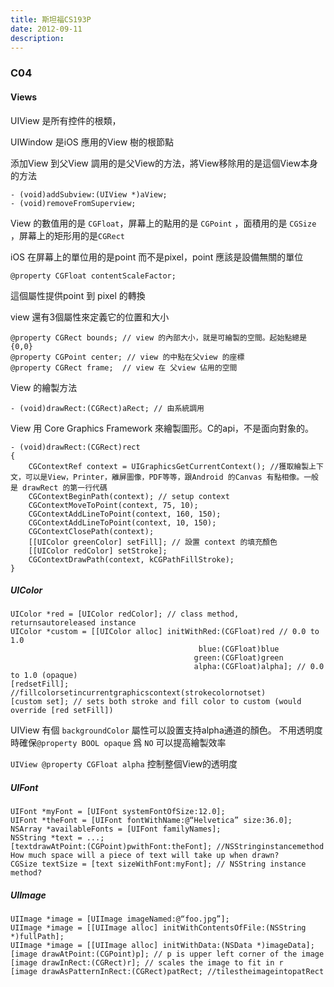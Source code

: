 ```yaml
---
title: 斯坦福CS193P
date: 2012-09-11
description:
---
```



### C04

#### Views

UIView 是所有控件的根類，

UIWindow 是iOS 應用的View 樹的根節點

添加View 到父View 調用的是父View的方法，將View移除用的是這個View本身的方法

    - (void)addSubview:(UIView *)aView;
    - (void)removeFromSuperview;
	
View 的數值用的是 `CGFloat`，屏幕上的點用的是 `CGPoint` ，面積用的是
`CGSize` ，屏幕上的矩形用的是`CGRect`

iOS 在屏幕上的單位用的是point 而不是pixel，point 應該是設備無關的單位

	@property CGFloat contentScaleFactor;
	
這個屬性提供point 到 pixel 的轉換

view 還有3個屬性來定義它的位置和大小


    @property CGRect bounds; // view 的內部大小，就是可繪製的空間。起始點總是{0,0}
    @property CGPoint center; // view 的中點在父view 的座標
    @property CGRect frame;  // view 在 父view 佔用的空間
	
View 的繪製方法

	- (void)drawRect:(CGRect)aRect; // 由系統調用
	
View 用 Core Graphics Framework 來繪製圖形。C的api，不是面向對象的。

    - (void)drawRect:(CGRect)rect
    {
        CGContextRef context = UIGraphicsGetCurrentContext(); //獲取繪製上下文，可以是View，Printer，離屏圖像，PDF等等，跟Android 的Canvas 有點相像。一般是 drawRect 的第一行代碼
        CGContextBeginPath(context); // setup context
        CGContextMoveToPoint(context, 75, 10);
        CGContextAddLineToPoint(context, 160, 150);
        CGContextAddLineToPoint(context, 10, 150);
        CGContextClosePath(context);
        [[UIColor greenColor] setFill]; // 設置 context 的填充顏色
        [[UIColor redColor] setStroke];
        CGContextDrawPath(context, kCGPathFillStroke); 
    }

##### UIColor

    UIColor *red = [UIColor redColor]; // class method, returnsautoreleased instance
    UIColor *custom = [[UIColor alloc] initWithRed:(CGFloat)red // 0.0 to 1.0
                                              blue:(CGFloat)blue
                                             green:(CGFloat)green
                                             alpha:(CGFloat)alpha]; // 0.0 to 1.0 (opaque)
	[redsetFill]; //fillcolorsetincurrentgraphicscontext(strokecolornotset)
	[custom set]; // sets both stroke and fill color to custom (would override [red setFill])

UIView 有個 `backgroundColor` 屬性可以設置支持alpha通道的顏色。 不用透明度時確保`@property BOOL opaque` 爲 `NO` 可以提高繪製效率

`UIView @property CGFloat alpha` 控制整個View的透明度

##### UIFont

    UIFont *myFont = [UIFont systemFontOfSize:12.0];
    UIFont *theFont = [UIFont fontWithName:@“Helvetica” size:36.0];
    NSArray *availableFonts = [UIFont familyNames];
    NSString *text = ...;
    [textdrawAtPoint:(CGPoint)pwithFont:theFont]; //NSStringinstancemethod How much space will a piece of text will take up when drawn?
    CGSize textSize = [text sizeWithFont:myFont]; // NSString instance method?

##### UIImage

    UIImage *image = [UIImage imageNamed:@“foo.jpg”];
    UIImage *image = [[UIImage alloc] initWithContentsOfFile:(NSString *)fullPath];
    UIImage *image = [[UIImage alloc] initWithData:(NSData *)imageData];
    [image drawAtPoint:(CGPoint)p]; // p is upper left corner of the image 
    [image drawInRect:(CGRect)r]; // scales the image to fit in r 
    [image drawAsPatternInRect:(CGRect)patRect; //tilestheimageintopatRect
	

